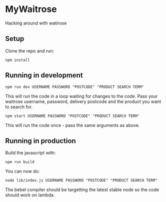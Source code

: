 # MyWaitrose
Hacking around with watirose

## Setup

Clone the repo and run:

```
npm install
```

## Running in development

```
npm run dev USERNAME PASSWORD "POSTCODE" "PRODUCT SEARCH TERM"
```

This will run the code in a loop waiting for changes to the code. Pass your waitrose username, password, delivery postcode and the product you want to search for.

```
npm start USERNAME PASSWORD "POSTCODE" "PRODUCT SEARCH TERM"
```

This will run the code once - pass the same arguments as above.

## Running in production

Build the javascript with:

```
npm run build
```

You can now do:

```
node lib/index.js USERNAME PASSWORD "POSTCODE" "PRODUCT SEARCH TERM"
```

The bebel compiler should be targetting the latest stable node so the code should work on lambda.
